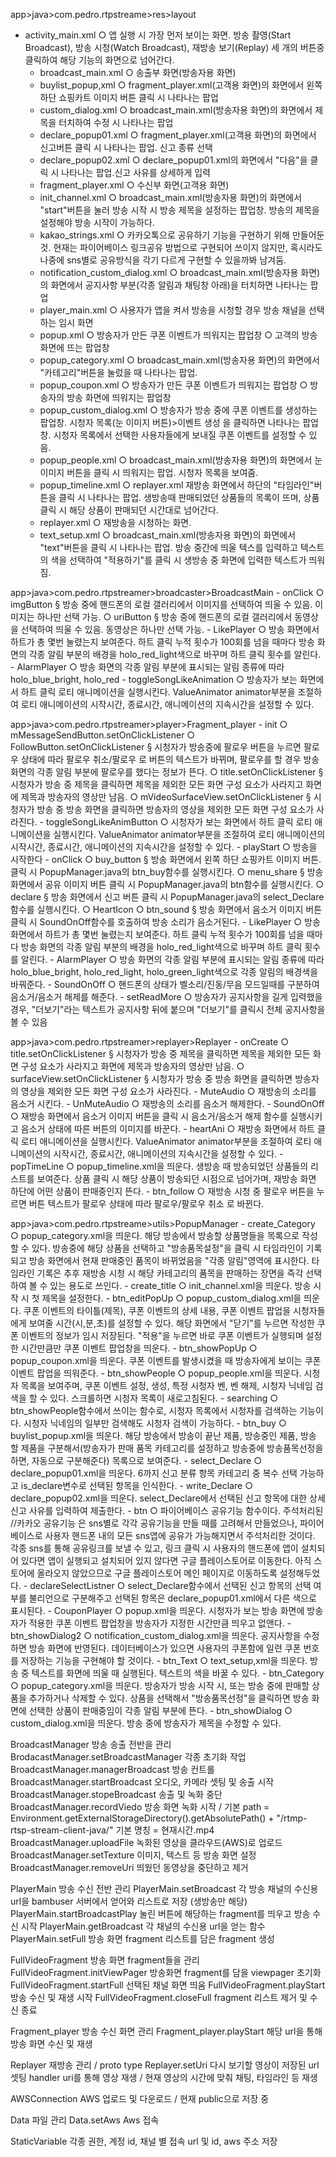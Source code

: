 app>java>com.pedro.rtpstreame>res>layout  
* activity_main.xml
		○ 앱 실행 시 가장 먼저 보이는 화면. 방송 촬영(Start Broadcast), 방송 시청(Watch Broadcast), 재방송 보기(Replay) 세 개의 버튼중 클릭하여 해당 기능의 화면으로 넘어간다.
	- broadcast_main.xml
		○ 송출부 화면(방송자용 화면)
	- buylist_popup,xml
		○ fragment_player.xml(고객용 화면)의 화면에서 왼쪽 하단 쇼핑카트 이미지 버튼 클릭 시 나타나는 팝업
	- custom_dialog.xml
		○ broadcast_main.xml(방송자용 화면)의 화면에서 제목을 터치하여 수정 시 나타나는 팝업
	- declare_popup01.xml
		○ fragment_player.xml(고객용 화면)의 화면에서 신고버튼 클릭 시 나타나는 팝업. 신고 종류 선택
	- declare_popup02.xml
		○ declare_popup01.xml의 화면에서 "다음"을 클릭 시 나타나는 팝업.신고 사유를 상세하게 입력
	- fragment_player.xml
		○ 수신부 화면(고객용 화면)
	- init_channel.xml
		○ broadcast_main.xml(방송자용 화면)의 화면에서 "start"버튼을 눌러 방송 시작 시 방송 제목을 설정하는 팝업창. 방송의 제목을 설정해야 방송 시작이 가능하다.
	- kakao_strings.xml
		○ 카카오톡으로 공유하기 기능을 구현하기 위해 만들어둔 것. 현재는 파이어베이스 링크공유 방법으로 구현되어 쓰이지 않지만, 혹시라도 나중에 sns별로 공유방식을 각기 다르게 구현할 수 있을까봐 남겨둠.
	- notification_custom_dialog.xml
		○ broadcast_main.xml(방송자용 화면)의 화면에서 공지사항 부분(각종 알림과 채팅창 아래)을 터치하면 나타나는 팝업
	- player_main.xml
		○ 사용자가 앱을 켜서 방송을 시청할 경우 방송 채널을 선택하는 임시 화면
	- popup.xml
		○ 방송자가 만든 쿠폰 이벤트가 띄워지는 팝업창 
		○ 고객의 방송 화면에 뜨는 팝업창
	- popup_category.xml
		○ broadcast_main.xml(방송자용 화면)의 화면에서 "카테고리"버튼을 눌렀을 때 나타나는 팝업. 
	- popup_coupon.xml
		○ 방송자가 만든 쿠폰 이벤트가 띄워지는 팝업창 
		○ 방송자의 방송 화면에 띄워지는 팝업창
	- popup_custom_dialog.xml
		○ 방송자가 방송 중에 쿠폰 이벤트를 생성하는 팝업창. 시청자 목록(눈 이미지 버튼)>이벤트 생성 을 클릭하면 나타나는 팝업창. 시청자 목록에서 선택한 사용자들에게 보내질 쿠폰 이벤트를 설정할 수 있음.
	- popup_people.xml
		○ broadcast_main.xml(방송자용 화면)의 화면에서 눈 이미지 버튼을 클릭 시 띄워지는 팝업. 시청자 목록을 보여줌. 
	- popup_timeline.xml
		○ replayer.xml 재방송 화면에서 하단의 "타임라인"버튼을 클릭 시  나타나는 팝업. 생방송때 판매되었던 상품들의 목록이 뜨며, 상품 클릭 시 해당 상품이 판매되던 시간대로 넘어간다.
	- replayer.xml
		○ 재방송을 시청하는 화면. 
	- text_setup.xml
		○ broadcast_main.xml(방송자용 화면)의 화면에서 "text"버튼을 클릭 시 나타나는 팝업. 방송 중간에 띄울 텍스를 입력하고 텍스트의 색을 선택하여 "적용하기"를 클릭 시 생방송 중 화면에 입력한 텍스트가 띄워짐.





app>java>com.pedro.rtpstreamer>broadcaster>BroadcastMain
	- onClick
		○ imgButton
			§ 방송 중에 핸드폰의 로컬 갤러리에서 이미지를 선택하여 띄울 수 있음. 이미지는 하나만 선택 가능.
		○ uriButton
			§ 방송 중에 핸드폰의 로컬 갤러리에서 동영상을 선택하여 띄울 수 있음. 동영상은 하나만 선택 가능.
	- LikePlayer
		○ 방송 화면에서 하트가 총 몇번 눌렸는지 보여준다. 하트 클릭 누적 횟수가 100회를 넘을 때마다 방송 화면의 각종 알림 부분의 배경을 holo_red_light색으로 바꾸며 하트 클릭 횟수를 알린다.
	- AlarmPlayer
		○ 방송 화면의 각종 알림 부분에 표시되는 알림 종류에 따라 holo_blue_bright, holo_red
	- toggleSongLikeAnimation
		○ 방송자가 보는 화면에서 하트 클릭 로티 애니메이션을 실행시킨다. ValueAnimator animator부분을 조절하여 로티 애니메이션의 시작시간, 종료시간, 애니메이션의 지속시간을 설정할 수 있다.





app>java>com.pedro.rtpstreamer>player>Fragment_player
	- init
		○ mMessageSendButton.setOnClickListener
		○ FollowButton.setOnClickListener
			§ 시청자가 방송중에 팔로우 버튼을 누르면 팔로우 상태에 따라 팔로우 취소/팔로우 로 버튼의 텍스트가 바뀌며, 팔로우를 할 경우 방송 화면의 각종 알림 부분에 팔로우를 했다는 정보가 뜬다.
		○ title.setOnClickListener
			§ 시청자가 방송 중 제목을 클릭하면 제목을 제외한 모든 화면 구성 요소가 사라지고 화면에 제목과 방송자의 영상만 남음.
		○ mVideoSurfaceView.setOnClickListener
			§ 시청자가 방송 중 방송 화면을 클릭하면 방송자의 영상을 제외한 모든 화면 구성 요소가 사라진다. 
	- toggleSongLikeAnimButton
		○ 시청자가 보는 화면에서 하트 클릭 로티 애니메이션을 실행시킨다. ValueAnimator animator부분을 조절하여 로티 애니메이션의 시작시간, 종료시간, 애니메이션의 지속시간을 설정할 수 있다.
	- playStart
		○ 방송을 시작한다
	- onClick
		○ buy_button
			§ 방송 화면에서 왼쪽 하단 쇼핑카트 이미지 버튼. 클릭 시 PopupManager.java의 btn_buy함수를 실행시킨다.
		○ menu_share
			§ 방송 화면에서 공유 이미지 버튼 클릭 시 PopupManager.java의 btn함수를 실행시킨다.
		○ declare
			§ 방송 화면에서 신고 버튼 클릭 시 PopupManager.java의 select_Declare함수를 실행시킨다.
		○ HeartIcon
		○ btn_sound
			§ 방송 화면에서 음소거 이미지 버튼 클릭 시 SoundOnOff함수를 호출하여 방송 소리가 음소거된다.
	- LikePlayer
		○ 방송 화면에서 하트가 총 몇번 눌렸는지 보여준다. 하트 클릭 누적 횟수가 100회를 넘을 때마다 방송 화면의 각종 알림 부분의 배경을 holo_red_light색으로 바꾸며 하트 클릭 횟수를 알린다.
	- AlarmPlayer
		○ 방송 화면의 각종 알림 부분에 표시되는 알림 종류에 따라 holo_blue_bright, holo_red_light, holo_green_light색으로 각종 알림의 배경색을 바꿔준다.
	- SoundOnOff
		○ 핸드폰의 상태가 벨소리/진동/무음 모드일때를 구분하여 음소거/음소거 해제를 해준다.
	- setReadMore
		○ 방송자가 공지사항을 길게 입력했을 경우, "더보기"라는 텍스트가 공지사항 뒤에 붙으며 "더보기"를 클릭시 전체 공지사항을 볼 수 있음





app>java>com.pedro.rtpstreamer>replayer>Replayer
	- onCreate
		○ title.setOnClickListener
			§ 시청자가 방송 중 제목을 클릭하면 제목을 제외한 모든 화면 구성 요소가 사라지고 화면에 제목과 방송자의 영상만 남음.
		○ surfaceView.setOnClickListener
			§ 시청자가 방송 중 방송 화면을 클릭하면 방송자의 영상을 제외한 모든 화면 구성 요소가 사라진다. 
	- MuteAudio
		○ 재방송의 소리를 음소거 시킨다.
	- UnMuteAudio
		○ 재방송의 소리를 음소거 해제한다.
	- SoundOnOff
		○ 재방송 화면에서 음소거 이미지 버튼을 클릭 시 음소거/음소거 해제 함수를 실행시키고 음소거 상태에 따른 버튼의 이미지를 바꾼다.
	- heartAni
		○ 재방송 화면에서 하트 클릭 로티 애니메이션을 실행시킨다. ValueAnimator animator부분을 조절하여 로티 애니메이션의 시작시간, 종료시간, 애니메이션의 지속시간을 설정할 수 있다.
	- popTimeLine
		○ popup_timeline.xml을 띄운다. 생방송 때 방송되었던 상품들의 리스트를 보여준다. 상품 클릭 시 해당 상품이 방송되던 시점으로 넘어가며, 재방송 화면 하단에 어떤 상품이 판매중인지 뜬다. 
	- btn_follow
		○ 재방송 시청 중 팔로우 버튼을 누르면 버튼 텍스트가 팔로우 상태에 따라 팔로우/팔로우 취소 로 바뀐다.





app>java>com.pedro.rtpstreame>utils>PopupManager
	- create_Category
		○ popup_category.xml을 띄운다. 해당 방송에서 방송할 상품명들을 목록으로 작성할 수 있다. 방송중에 해당 상품을 선택하고 "방송품목설정"을 클릭 시 타임라인이 기록되고 방송 화면에서 현재 판매중인 품목이 바뀌었음을 "각종 알림"영역에 표시한다. 타임라인 기록은 추후 재방송 시청 시 해당 카테고리의 품목을 판매하는 장면을 즉각 선택하여 볼 수 있는 용도로 쓰인다.
	- create_title
		○ init_channel.xml을 띄운다. 방송 시작 시 첫 제목을 설정한다. 
	- btn_editPopUp
		○ popup_custom_dialog.xml을 띄운다. 쿠폰 이벤트의 타이틀(제목), 쿠폰 이벤트의 상세 내용, 쿠폰 이벤트 팝업을 시청자들에게 보여줄 시간(시,분,초)를 설정할 수 있다. 해당 화면에서 "닫기"를 누르면 작성한 쿠폰 이벤트의 정보가 임시 저장된다. "적용"을 누르면 바로 쿠폰 이벤트가 실행되며 설정한 시간만큼만 쿠폰 이벤트 팝업창을 띄운다.
	- btn_showPopUp
		○ popup_coupon.xml을 띄운다. 쿠폰 이벤트를 발생시켰을 때 방송자에게 보이는 쿠폰 이벤트 팝업을 띄워준다.
	- btn_showPeople
		○ popup_people.xml을 띄운다. 시청자 목록을 보여주며, 쿠폰 이벤트 설정, 생성, 특정 시청자 벤, 벤 해제, 시청자 닉네임 검색을 할 수 있다. 스크롤하면 시청자 목록이 새로고침된다.
	- searching
		○ btn_showPeople함수에서 쓰이는 함수로, 시청자 목록에서 시청자를 검색하는 기능이다. 시청자 닉네임의 일부만 검색해도 시청자 검색이 가능하다.
	- btn_buy
		○ buylist_popup.xml을 띄운다. 해당 방송에서 방송이 끝난 제품, 방송중인 제품, 방송 할 제품을 구분해서(방송자가 판매 품목 카테고리를 설정하고 방송중에 방송품목선정을 하면, 자동으로 구분해준다) 목록으로 보여준다. 
	- select_Declare
		○ declare_popup01.xml을 띄운다. 6까지 신고 분류 항목 카테고리 중 복수 선택 가능하고 is_declare변수로 선택된 항목을 인식한다.
	- write_Declare
		○ declare_popup02.xml을 띄운다. select_Declare에서 선택된 신고 항목에 대한 상세 신고 사유를 입력하여 제출한다. 
	- btn
		○ 파이어베이스 공유기능 함수이다. 주석처리된 //카카오 공유기능 은 sns별로 각각 공유기능을 만들 때를 고려해서 만들었으나, 파이어베이스로 사용자 핸드폰 내의 모든 sns앱에 공유가 가능해지면서 주석처리한 것이다. 각종 sns를 통해 공유링크를 보낼 수 있고, 링크 클릭 시 사용자의 핸드폰에 앱이 설치되어 있다면 앱이 실행되고 설치되어 있지 않다면 구글 플레이스토어로 이동한다. 아직 스토어에 올라오지 않았으므로 구글 플레이스토어 메인 페이지로 이동하도록 설정해두었다.
	- declareSelectListner
		○ select_Declare함수에서 선택된 신고 항목의 선택 여부를 불리언으로 구분해주고 선택된 항목은 declare_popup01.xml에서 다른 색으로 표시된다.
	- CouponPlayer
		○ popup.xml을 띄운다. 시청자가 보는 방송 화면에 방송자가 적용한 쿠폰 이벤트 팝업창을 방송자가 지정한 시간만큼 띄우고 없앤다.
	- btn_showDialog2
		○ notification_custom_dialog.xml을 띄운다. 공지사항을 수정하면 방송 화면에 반영된다. 데이터베이스가 있으면 사용자의 쿠폰함에 일련 쿠폰 번호를 저장하는 기능을 구현해야 할 것이다.
	- btn_Text
		○ text_setup,xml을 띄운다. 방송 중 텍스트를 화면에 띄울 때 실행된다. 텍스트의 색을 바꿀 수 있다. 
	- btn_Category
		○ popup_category.xml을 띄운다. 방송자가 방송 시작 시, 또는 방송 중에 판매할 상품을 추가하거나 삭제할 수 있다. 상품을 선택해서 "방송품목선정"을 클릭하면 방송 화면에 선택한 상품이 판매중임이 각종 알림 부분에 뜬다. 
	- btn_showDialog
		○ custom_dialog.xml을 띄운다. 방송 중에 방송자가 제목을 수정할 수 있다. 




BroadcastManager 방송 송출 전반을 관리
BrodacastManager.setBroadcastManager 각종 초기화 작업
BroadcastManager.managerBroadcast 방송 컨트롤
BroadcastManager.startBroadcast 오디오, 카메라 셋팅 및 송출 시작
BroadcastManager.stopeBroadcast 송출 및 녹화 중단
BroadcastManager.recordViedo 방송 화면 녹화 시작 / 
기본 path = Environment.getExternalStorageDirectory().getAbsolutePath() + "/rtmp-rtsp-stream-client-java/"
기본 명칭 = 현재시간.mp4
BroadcastManager.uploadFile 녹화된 영상을 클라우드(AWS)로 업로드
BroadcastManager.setTexture 이미지, 텍스트 등 방송 화면 설정
BroadcastManager.removeUri 띄웠던 동영상을 중단하고 제거

PlayerMain 방송 수신 전반 관리
PlayerMain.setBroadcast 각 방송 채널의 수신용 url을 bambuser 서버에서 얻어와 리스트로 저장 (생방송만 해당)
PlayerMain.startBroadcastPlay 눌린 버튼에 해당하는 fragment를 띄우고 방송 수신 시작
PlayerMain.getBroadcast 각 채널의 수신용 url을 얻는 함수
PlayerMain.setFull 방송 화면 fragment 리스트를 담은 fragment 생성

FullVideoFragment 방송 화면 fragment들을 관리
FullVideoFragment.initViewPager 방송화면 fragment를 담을 viewpager 초기화
FullVideoFragment.startFull 선택된 채널 화면 띄움
FullVideoFragment.playStart 방송 수신 및 재생 시작
FullVideoFragment.closeFull fragment 리스트 제거 및 수신 종료

Fragment_player 방송 수신 화면 관리
Fragment_player.playStart 해당 url을 통해 방송 화면 수신 및 재생

Replayer 재방송 관리 / proto type
Replayer.setUri 다시 보기할 영상이 저장된 url 셋팅
handler uri를 통해 영상 재생 / 현재 영상의 시간에 맞춰 채팅, 타임라인 등 재생

AWSConnection AWS 업로드 및 다운로드 / 현재 public으로 저장 중

Data 파일 관리
Data.setAws Aws 접속

StaticVariable 각종 권한, 계정 id, 채널 별 접속 url 및 id, aws 주소 저장

